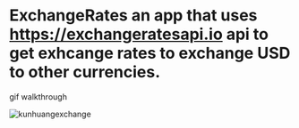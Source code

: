 # ExchangeRates an app that uses https://exchangeratesapi.io api to get exhcange rates to exchange USD to other currencies.

gif walkthrough

![kunhuangexchange](https://user-images.githubusercontent.com/28847045/49625487-b0714980-f9a3-11e8-9734-86d726395340.gif)
